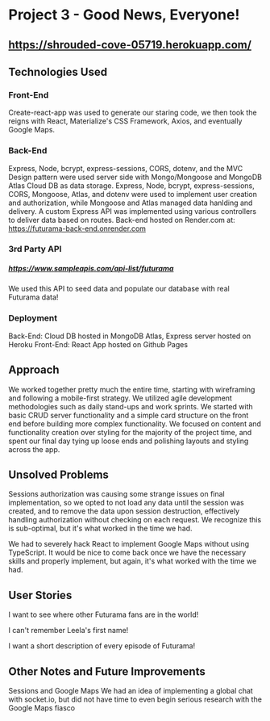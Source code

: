 # Project 3 - Good News, Everyone!
## https://shrouded-cove-05719.herokuapp.com/

## Technologies Used
### Front-End
Create-react-app was used to generate our staring code, we then took the reigns with React, Materialize's CSS Framework, Axios, and eventually Google Maps.

### Back-End
Express, Node, bcrypt, express-sessions, CORS, dotenv, and the MVC Design pattern were used server side with Mongo/Mongoose and MongoDB Atlas Cloud DB as data storage. Express, Node, bcrypt, express-sessions, CORS, Mongoose, Atlas, and dotenv were used to implement user creation and authorization, while Mongoose and Atlas managed data hanlding and delivery. A custom Express API was implemented using various controllers to deliver data based on routes. 
Back-end hosted on Render.com at: https://futurama-back-end.onrender.com

### 3rd Party API
##### https://www.sampleapis.com/api-list/futurama
We used this API to seed data and populate our database with real Futurama data!

### Deployment
Back-End: Cloud DB hosted in MongoDB Atlas, Express server hosted on Heroku
Front-End: React App hosted on Github Pages

## Approach
We worked together pretty much the entire time, starting with wireframing and following a mobile-first strategy. We utilized agile development methodologies such as daily stand-ups and work sprints. We started with basic CRUD server functionality and a simple card structure on the front end before building more complex functionality. We focused on content and functionality creation over styling for the majority of the project time, and spent our final day tying up loose ends and polishing layouts and styling across the app.

## Unsolved Problems
Sessions authorization was causing some strange issues on final implementation, so we opted to not load any data until the session was created, and to remove the data upon session destruction, effectively handling authorization without checking on each request. We recognize this is sub-optimal, but it's what worked in the time we had.

We had to severely hack React to implement Google Maps without using TypeScript. It would be nice to come back once we have the necessary skills and properly implement, but again, it's what worked with the time we had.

## User Stories
I want to see where other Futurama fans are in the world!

I can't remember Leela's first name!

I want a short description of every episode of Futurama!

## Other Notes and Future Improvements
Sessions and Google Maps
We had an idea of implementing a global chat with socket.io, but did not have time to even begin serious research with the Google Maps fiasco
